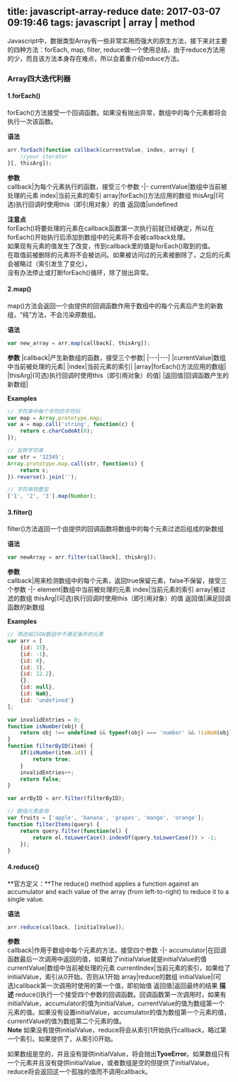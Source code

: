 title: javascript-array-reduce
date: 2017-03-07 09:19:46
tags: javascript | array | method
---
Javascript中，数据类型Array有一些非常实用而强大的原生方法，接下来对主要的四种方法：forEach, map, filter, reduce做一个使用总结，由于reduce方法用的少，而且该方法本身存在难点，所以会着重介绍reduce方法。

### Array四大迭代利器
#### 1.forEach()   
forEach()方法接受一个回调函数。如果没有抛出异常，数组中的每个元素都将会执行一次该函数。   

**语法**
```javascript
arr.forEach(function callback(currentValue, index, array) {
    //your iterator
}[, thisArg]);
```
**参数**   
callback|为每个元素执行的函数，接受三个参数
-|-
currentValue|数组中当前被处理的元素
index|当前元素的索引
array|forEach()方法应用的数组
thisArg|(可选)执行回调时使用this（即引用对象）的值
返回值|undefined

**注意点**   
forEach()将要处理的元素在callback函数第一次执行前就已经确定，所以在forEach()开始执行后添加到数组中的元素将不会被callback处理。   
如果现有元素的值发生了改变，传到callback里的值是forEach()取到的值。   
在取值前被删除的元素将不会被访问。如果被访问过的元素被删除了，之后的元素会被略过（索引发生了变化）。   
没有办法停止或打断forEach()循环，除了抛出异常。

#### 2.map()
map()方法会返回一个由提供的回调函数作用于数组中的每个元素后产生的新数组，“纯”方法，不会污染原数组。   

**语法**
```javascript
var new_array = arr.map(callback[, thisArg]);
```
**参数**
|callback|产生新数组的函数，接受三个参数|
|---|---|
|currentValue|数组中当前被处理的元素|
|index|当前元素的索引|
|array|forEach()方法应用的数组|
|thisArg|(可选)执行回调时使用this（即引用对象）的值|
|返回值|回调函数产生的新数组|

**Examples**
```javascript
// 字符串中每个字符的字符码
var map = Array.prototype.map;
var a = map.call('string', function(c) {
    return c.charCodeAt(0);
});
```
```javascript
// 反转字符串
var str = '12345';
Array.prototype.map.call(str, function(c) {
    return c;
}).reverse().join('');
```
```javascript
// 字符串转整型
['1', '2', '3'].map(Number);
```

#### 3.filter()
filter()方法返回一个由提供的回调函数将数组中的每个元素过滤后组成的新数组

**语法**   
```javascript
var newArray = arr.filter(callback[, thisArg]);
```
**参数**   
callback|用来检测数组中的每个元素，返回true保留元素，false不保留，接受三个参数
-|-
element|数组中当前被处理的元素
index|当前元素的索引
array|被过滤的数组
thisArg|(可选)执行回调时使用this（即引用对象）的值
返回值|满足回调函数的新数组

**Examples**
```javascript
// 筛选掉JSON数组中不满足条件的元素
var arr = [
    {id: 15},
    {id: -1},
    {id: 0},
    {id: 3},
    {id: 12.2},
    {},
    {id: null},
    {id: NaN},
    {id: 'undefined'}
];

var invalidEntries = 0;
function isNumber(obj) {
    return obj !== undefined && typeof(obj) === 'number' && !isNaN(obj);
}
function filterByID(item) {
    if(isNumber(item.id)) {
        return true;
    }
    invalidEntries++;
    return false;
}

var arrByID = arr.filter(filterByID);
```
```javascript
// 数组元素查询
var fruits = ['apple', 'banana', 'grapes', 'mango', 'orange'];
function filterItems(query) {
    return query.filter(function(el) {
        return el.toLowerCase().indexOf(query.toLowerCase()) > -1;
    });
}
```

#### 4.reduce()
**官方定义：**The reduce() method applies a function against an accumulator and each value of the array (from left-to-right) to reduce it to a single value.   

**语法**   
```javascript
arr.reduce(callback, [initialValue]);
```
**参数**   
callback|作用于数组中每个元素的方法，接受四个参数
-|-
accumulator|在回调函数最后一次调用中返回的值，如果给了initialValue就是initialValue的值
currentValue|数组中当前被处理的元素
currentIndex|当前元素的索引，如果给了initialValue，索引从0开始，否则从1开始
array|reduce的数组
initialValue|(可选)callback第一次调用时使用的第一个值，即初始值
返回值|返回最终的结果
**描述**
reduce()执行一个接受四个参数的回调函数。回调函数第一次调用时，如果有initialValue，accumulator的值为initialValue，currentValue的值为数组第一个元素的值。如果没有设置initialValue，accumulator的值为数组第一个元素的值，currentValue的值为数组第二个元素的值。   
**Note** 如果没有提供initialValue，reduce将会从索引1开始执行callback，略过第一个索引。如果提供了，从索引0开始。   

如果数组是空的，并且没有提供initialValue，将会抛出**TyoeError**。如果数组只有一个元素并且没有提供initialValue，或者数组是空的但提供了initialValue，reduce将会返回这一个孤独的值而不调用callback。   

